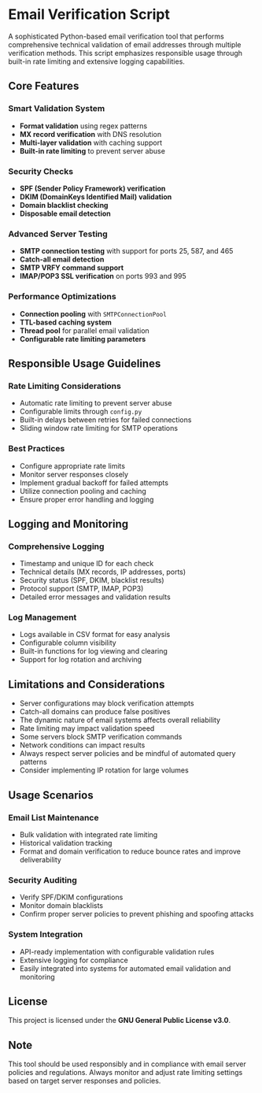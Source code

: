 # Email Verification Script

A sophisticated Python-based email verification tool that performs comprehensive technical validation of email addresses through multiple verification methods. This script emphasizes responsible usage through built-in rate limiting and extensive logging capabilities.

## Core Features

### Smart Validation System
- **Format validation** using regex patterns
- **MX record verification** with DNS resolution
- **Multi-layer validation** with caching support
- **Built-in rate limiting** to prevent server abuse

### Security Checks
- **SPF (Sender Policy Framework) verification**
- **DKIM (DomainKeys Identified Mail) validation**
- **Domain blacklist checking**
- **Disposable email detection**

### Advanced Server Testing
- **SMTP connection testing** with support for ports 25, 587, and 465
- **Catch-all email detection**
- **SMTP VRFY command support**
- **IMAP/POP3 SSL verification** on ports 993 and 995

### Performance Optimizations
- **Connection pooling** with `SMTPConnectionPool`
- **TTL-based caching system**
- **Thread pool** for parallel email validation
- **Configurable rate limiting parameters**

## Responsible Usage Guidelines

### Rate Limiting Considerations
- Automatic rate limiting to prevent server abuse
- Configurable limits through `config.py`
- Built-in delays between retries for failed connections
- Sliding window rate limiting for SMTP operations

### Best Practices
- Configure appropriate rate limits
- Monitor server responses closely
- Implement gradual backoff for failed attempts
- Utilize connection pooling and caching
- Ensure proper error handling and logging

## Logging and Monitoring

### Comprehensive Logging
- Timestamp and unique ID for each check
- Technical details (MX records, IP addresses, ports)
- Security status (SPF, DKIM, blacklist results)
- Protocol support (SMTP, IMAP, POP3)
- Detailed error messages and validation results

### Log Management
- Logs available in CSV format for easy analysis
- Configurable column visibility
- Built-in functions for log viewing and clearing
- Support for log rotation and archiving

## Limitations and Considerations
- Server configurations may block verification attempts
- Catch-all domains can produce false positives
- The dynamic nature of email systems affects overall reliability
- Rate limiting may impact validation speed
- Some servers block SMTP verification commands
- Network conditions can impact results
- Always respect server policies and be mindful of automated query patterns
- Consider implementing IP rotation for large volumes

## Usage Scenarios

### Email List Maintenance
- Bulk validation with integrated rate limiting
- Historical validation tracking
- Format and domain verification to reduce bounce rates and improve deliverability

### Security Auditing
- Verify SPF/DKIM configurations
- Monitor domain blacklists
- Confirm proper server policies to prevent phishing and spoofing attacks

### System Integration
- API-ready implementation with configurable validation rules
- Extensive logging for compliance
- Easily integrated into systems for automated email validation and monitoring

## License

This project is licensed under the **GNU General Public License v3.0**.

## Note
This tool should be used responsibly and in compliance with email server policies and regulations. Always monitor and adjust rate limiting settings based on target server responses and policies.
